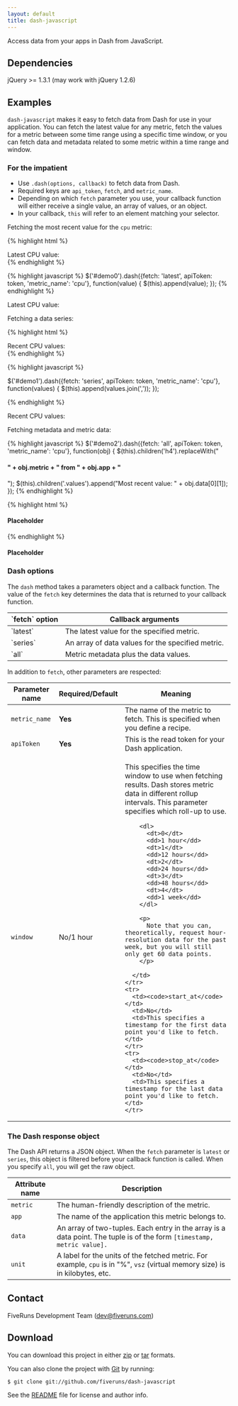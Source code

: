 ```yaml
---
layout: default
title: dash-javascript
---
```

      
<div class="description">
  Access data from your apps in Dash from JavaScript.
</div>

## Dependencies

jQuery &gt;= 1.3.1 (may work with jQuery 1.2.6)

## Examples

`dash-javascript` makes it easy to fetch data from Dash for use in your application. You can fetch the latest value for any metric, fetch the values for a metric between some time range using a specific time window, or you can fetch data and metadata related to some metric within a time range and window.

### For the impatient

* Use `.dash(options, callback)` to fetch data from Dash. 
* Required keys are `api_token`, `fetch`, and `metric_name`.
* Depending on which `fetch` parameter you use, your callback function will either receive a single value, an array of values, or an object.
* In your callback, `this` will refer to an element matching your selector.

Fetching the most recent value for the `cpu` metric:

{% highlight html %}
<div id="demo0">
  Latest CPU value: 
</div>
{% endhighlight %}

{% highlight javascript %}
$('#demo0').dash({fetch: 'latest', apiToken: token, 'metric_name': 'cpu'},
  function(value) {
    $(this).append(value);
});
{% endhighlight %}

<div id="demo0">
  Latest CPU value: 
</div>

Fetching a data series:

{% highlight html %}
<div id="demo1">
  Recent CPU values:
</div>
{% endhighlight %}

{% highlight javascript %}

$('#demo1').dash({fetch: 'series', apiToken: token, 'metric_name': 'cpu'},
  function(values) {
    $(this).append(values.join(','));
  });

{% endhighlight %}

<div id="demo1">
  Recent CPU values:
</div>

Fetching metadata and metric data:

{% highlight javascript %}
$('#demo2').dash({fetch: 'all', apiToken: token, 'metric_name': 'cpu'},
  function(obj) {
    $(this).children('h4').replaceWith("<h4>" + obj.metric + " from " + obj.app + "</h4>");
    $(this).children('.values').append("Most recent value: " + obj.data[0][1]);
  });
{% endhighlight %}

{% highlight html %}
<div id="demo2">
  <h4>Placeholder</h4>
  
  <p class="values"></p>
</div>
{% endhighlight %}

<div id="demo2">
  <h4>Placeholder</h4>
  
  <p class="values"></p>
</div>

### Dash options

The `dash` method takes a parameters object and a callback function. The value of the `fetch` key determines the data that is returned to your callback function.

<table>
  <thead>
    <th>`fetch` option</th>
    <th>Callback arguments</th>
  </thead>
  
  <tbody>
    <tr>
      <td>`latest`</td>
      <td>The latest value for the specified metric.</td>
    </tr>
    <tr>
      <td>`series`</td>
      <td>An array of data values for the specified metric.</td>
    </tr>
    <tr>
      <td>`all`</td>
      <td>Metric metadata plus the data values.</td>
    </tr>
  </tbody>
</table>

In addition to `fetch`, other parameters are respected:

<table>
  <thead>
    <th>Parameter name</th>
    <th>Required/Default</th>
    <th>Meaning</th>
  </thead>
  
  <tbody>
    <tr>
      <td><code>metric_name</code></td>
      <td><strong>Yes</strong></td>
      <td>The name of the metric to fetch. This is specified when you define a recipe.</td>
    </tr>
    <tr>
      <td><code>apiToken</code></td>
      <td><strong>Yes</strong></td>
      <td>This is the read token for your Dash application.</td>
    </tr>
    <tr>
      <td><code>window</code></td>
      <td>No/1 hour</td>
      <td>
        <p>
          This specifies the time window to use when fetching results. Dash stores metric data in different rollup intervals. This parameter specifies which roll-up to use.
        </p>
        
        <dl>
          <dt>0</dt>
          <dd>1 hour</dd>
          <dt>1</dt>
          <dd>12 hours</dd>
          <dt>2</dt>
          <dd>24 hours</dd>
          <dt>3</dt>
          <dd>48 hours</dd>
          <dt>4</dt>
          <dd>1 week</dd>
        </dl>
        
        <p>
          Note that you can, theoretically, request hour-resolution data for the past week, but you will still only get 60 data points.
        </p>
        
      </td>
    </tr>
    <tr>
      <td><code>start_at</code></td>
      <td>No</td>
      <td>This specifies a timestamp for the first data point you'd like to fetch.</td>
    </tr>
    <tr>
      <td><code>stop_at</code></td>
      <td>No</td>
      <td>This specifies a timestamp for the last data point you'd like to fetch.</td>
    </tr>
  </tbody>
</table>

### The Dash response object

The Dash API returns a JSON object. When the `fetch` parameter is `latest` or `series`, this object is filtered before your callback function is called. When you specify `all`, you will get the raw object.

<table>
  <thead>
    <th>Attribute name</th>
    <th>Description</th>
  </thead>
  
  <tbody>
    <tr>
      <td><code>metric</code></td>
      <td>The human-friendly description of the metric.</td>
    </tr>
    <tr>
      <td><code>app</code></td>
      <td>The name of the application this metric belongs to.</td>
    </tr>
    <tr>
      <td><code>data</code></td>
      <td>An array of two-tuples. Each entry in the array is a data point. The tuple is of the form <code>[timestamp, metric value].</code></td>
    </tr>
    <tr>
      <td><code>unit</code></td>
      <td>A label for the units of the fetched metric. For example, <code>cpu</code> is in "%", <code>vsz</code> (virtual memory size) is in kilobytes, etc.</td>
    </tr>
  </tbody>
</table>

## Contact

FiveRuns Development Team (dev@fiveruns.com)

## Download

You can download this project in either <a href="http://github.com/fiveruns/dash-javascript/zipball/master">zip</a> or <a href="http://github.com/fiveruns/dash-javascript/tarball/master">tar</a> formats.

You can also clone the project with <a href="http://git-scm.com">Git</a> by running:

    $ git clone git://github.com/fiveruns/dash-javascript

See the [README](http://github.com/fiveruns/dash-javascript/tree/master "fiveruns's dash-javascript at master - GitHub") file for license and author info.

<script type="text/javascript" charset="utf-8">
  
  $(function() {
    var token = 'b1b546e3b454d17cd7a61987e9d8087c2eca0336';
    
    $('#demo0').dash({fetch: 'latest', apiToken: token, 'metric_name': 'cpu'},
      function(value) {
        $(this).append(value);
      });
    
    $('#demo1').dash({fetch: 'series', apiToken: token, 'metric_name': 'cpu'},
      function(values) {
        $(this).append(values.join(','));
      });
      
    $('#demo2').dash({fetch: 'all', apiToken: token, 'metric_name': 'cpu'},
      function(obj) {
        $(this).children('h4').replaceWith("<h4>" + obj.metric + " from " + obj.app + "</h4>");
        $(this).children('.values').append("Most recent value: " + obj.data[0][1]);
      });
  });
  
</script>
